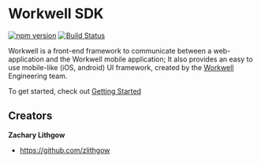 # Workwell SDK

[![npm version](https://img.shields.io/npm/v/workwell.svg)](https://www.npmjs.com/package/workwell)
[![Build Status](https://travis-ci.org/Workwell/workwell.svg?branch=master)](https://travis-ci.org/Workwell/workwell)

Workwell is a front-end framework to communicate between a web-application and the Workwell mobile application; It also provides an easy to use mobile-like (iOS, android) UI framework, created by the [Workwell](https://www.workwell.io) Engineering team.

To get started, check out [Getting Started](./docs/getting-started.md)

## Creators

**Zachary Lithgow**

* <https://github.com/zlithgow>